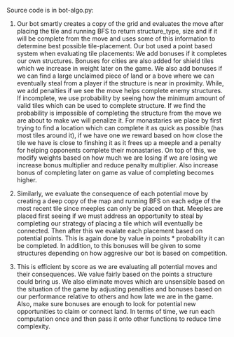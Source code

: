 Source code is in bot-algo.py:

1. Our bot smartly creates a copy of the grid and evaluates the move after placing the tile and running BFS to return structure_type, size and if it will be complete from the move and uses some of this information to determine best possible tile-placement. Our bot used a point based system when evaluating tile placements: We add bonuses if it completes our own structures. Bonuses for cities are also added for shield tiles which we increase in weight later on the game. We also add bonuses if we can find a large unclaimed piece of land or a bove where we can eventually steal from a player if the structure is near in proximity. While, we add penalties if we see the move helps complete enemy structures. If incomplete, we use probability by seeing how the minimum amount of valid tiles which can be used to complete structure. If we find the probability is impossible of completing the structure from the move we are about to make we will penalize it. For monastaries we place by first trying to find a location which can complete it as quick as possible (has most tiles around it), if we have one we reward based on how close the tile we have is close to finshing it as it frees up a meeple and a penalty for helping opponents complete their monastaries. On top of this, we modify weights based on how much we are losing if we are losing we increase bonus multiplier and reduce penalty multiplier. Also increase bonus of completing later on game as value of completing becomes higher. 

2. Similarly, we evaluate the consequence of each potential move by creating a deep copy of the map and running BFS on each edge of the most recent tile since meeples can only be placed on that. Meeples are placed first seeing if we must address an opportunity to steal by completing our strategy of placing a tile which will eventually be connected. Then after this we evalate each placement based on potential points. This is again done by value in points * probability it can be completed. In addition, to this bonuses will be given to some structures depending on how aggresive our bot is based on competition.

3. This is efficient by score as we are evaluating all potential moves and their consequences. We value fairly based on the points a structure could bring us. We also eliminate moves which are unsensible based on the situation of the game by adjusting penalties and bonuses based on our performance relative to others and how late we are in the game. Also, make sure bonuses are enough to look for potential new opportunities to claim or connect land. In terms of time, we run each computation once and then pass it onto other functions to reduce time complexity. 